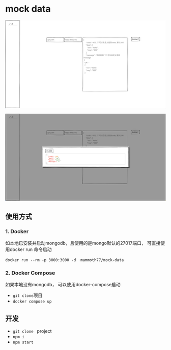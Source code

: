 # mock data

![常规界面](1.png)

![2](2.png)

## 使用方式

### 1. Docker

如本地已安装并启动mongodb，且使用的是mongo默认的27017端口， 可直接使用docker run 命令启动

`docker run --rm -p 3000:3000 -d  mammoth77/mock-data`


### 2. Docker Compose

如果本地没有mongodb， 可以使用docker-compose启动

- `git clone`项目
- `docker compose up`


## 开发

- `git clone ` project
- `npm i`
- `npm start`